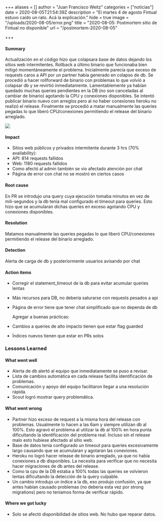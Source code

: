+++
aliases = []
author = "Juan Francisco Weitz"
categories = ["noticias"]
date = 2020-08-05T21:54:39Z
description = "El martes 4 de agosto Fintual estuvo caído un rato. Acá la explicación."
hide = true
image = "/uploads/2020-08-05/error.png"
title = "2020-08-05: Postmortem sitio de Fintual no disponible"
url = "/postmortem-2020-08-05"

+++
#### Summary

Actualización en el código hizo que colapsara base de datos dejando los sitios web intermitentes. Rollback a último binario que funcionaba bien mitigó momentáneamente el problema. Inicialmente parecía que exceso de requests caros a API por un partner había generado en colapso de db. Se procedió a hacer rollforward de binario con problemas lo que volvió a colapsar db y se revirtió inmediatamente. Lamentablemente ya habían quedado muchas queries pendientes en la DB (no son canceladas al cambiar de binario) agotando la CPU y conexiones disponibles. Se intentó publicar binario nuevo con arreglos pero al no haber conexiones heroku no realizó el release. Finalmente se procedió a matar manualmente las queries pegadas lo que liberó CPU/conexiones permitiendo el release del binario arreglado.

![](/uploads/2020-08-05/error.png)

#### Impact

* Sitios web públicos y privados intermitente durante 3 hrs (70% availability):
* API: 814 requests fallidos
* Web: 1180 requests fallidos
* Como afectó al admin también se vio afectado atención por chat
* Página de error con chat no se mostró en ciertos casos

#### Root cause

En PR se introdujo una query cuya ejecución tomaba minutos en vez de mili-segundos y la db tenía mal configurado el timeout para queries. Esto hizo que se acumularan dichas queries en exceso agotando CPU y conexiones disponibles.

#### Resolution

Matamos manualmente las queries pegadas lo que liberó CPU/conexiones permitiendo el release del binario arreglado.

#### Detection

Alerta de carga de db y posteriormente usuarios avisando por chat

#### Action items

* Corregir el statement_timeout de la db para evitar acumular queries lentas
* Más recursos para DB, no debería saturarse con requests pesados a api
* Página de error tiene que tener chat simplificado que no dependa de db

  Agregar a buenas prácticas:
* Cambios a queries de alto impacto tienen que estar flag guarded
* Índices nuevos tienen que estar en PRs solos

### Lessons Learned

#### What went well

* Alerta de db alertó al equipo que inmediatamente se puso a revisar.
* Lista de cambios automática en cada release facilita identificación de problemas.
* Comunicación y apoyo del equipo facilitaron llegar a una resolución rápida.
* Scout logró mostrar query problemática.

#### What went wrong

* Partner hizo exceso de request a la misma hora del release con problemas. Usualmente lo hacen a las 6am y siempre utilizan db al 100%. Esto agravó el problema al utilizar la db al 100% en hora punta dificultando la identificación del problema real. Incluso sin el release malo esto hubiese afectado al sitio web.
* Base de datos tenía configurado un timeout para queries excesivamente largo causando que se acumularan y agotaran las conexiones.
* Heroku no logró hacer release de binario arreglado, ya que no había conexiones a db disponibles. La necesita para verificar que no necesita hacer migraciones de db antes del release.
* Como la cpu de la DB estaba a 100% todas las queries se volvieron lentas dificultando la detección de la query culpable.
* Un cambio introdujo un índice a la db, eso produjo confusión, ya que antes habían causado problemas (no deberia esta vez por strong migrations) pero no teníamos forma de verificar rápido.

#### Where we got lucky

* Solo se afectó disponibilidad de sitios web. No hubo que reparar datos.